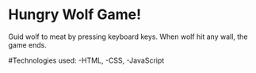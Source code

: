 # Hungry Wolf Game!
Guid wolf to meat by pressing keyboard keys. 
When wolf hit any wall, the game ends.

#Technologies used:
-HTML,
-CSS,
-JavaScript
